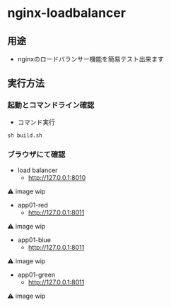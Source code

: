 # nginx-loadbalancer

## 用途

+ nginxのロードバランサー機能を簡易テスト出来ます

## 実行方法

### 起動とコマンドライン確認

+ コマンド実行

```
sh build.sh
```

### ブラウザにて確認

+ load balancer
    + http://127.0.0.1:8010

:warning: image wip

+ app01-red
    + http://127.0.0.1:8011

:warning: image wip

+ app01-blue
    + http://127.0.0.1:8011

:warning: image wip

+ app01-green
    + http://127.0.0.1:8011
    
:warning: image wip
